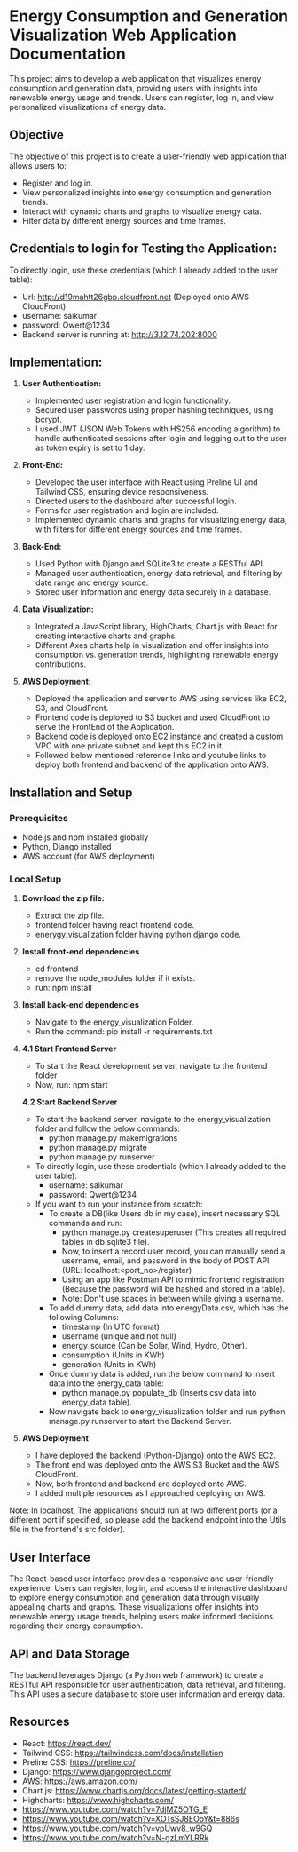 # Energy Consumption and Generation Visualization Web Application Documentation

This project aims to develop a web application that visualizes energy consumption and generation data, providing users with insights into renewable energy usage and trends. Users can register, log in, and view personalized visualizations of energy data.

## Objective

The objective of this project is to create a user-friendly web application that allows users to:

- Register and log in.
- View personalized insights into energy consumption and generation trends.
- Interact with dynamic charts and graphs to visualize energy data.
- Filter data by different energy sources and time frames.

## Credentials to login for Testing the Application:

To directly login, use these credentials (which I already added to the user table):

- Url: http://d19mahtt26gbp.cloudfront.net (Deployed onto AWS CloudFront)
- username: saikumar
- password: Qwert@1234
- Backend server is running at: http://3.12.74.202:8000

## Implementation:

1. **User Authentication:**

   - Implemented user registration and login functionality.
   - Secured user passwords using proper hashing techniques, using bcrypt.
   - I used JWT (JSON Web Tokens with HS256 encoding algorithm) to handle authenticated sessions after login and logging out to the user as token expiry is set to 1 day.

2. **Front-End:**

   - Developed the user interface with React using Preline UI and Tailwind CSS, ensuring device responsiveness.
   - Directed users to the dashboard after successful login.
   - Forms for user registration and login are included.
   - Implemented dynamic charts and graphs for visualizing energy data, with filters for different energy sources and time frames.

3. **Back-End:**

   - Used Python with Django and SQLite3 to create a RESTful API.
   - Managed user authentication, energy data retrieval, and filtering by date range and energy source.
   - Stored user information and energy data securely in a database.

4. **Data Visualization:**

   - Integrated a JavaScript library, HighCharts, Chart.js with React for creating interactive charts and graphs.
   - Different Axes charts help in visualization and offer insights into consumption vs. generation trends, highlighting renewable energy contributions.

5. **AWS Deployment:**

   - Deployed the application and server to AWS using services like EC2, S3, and CloudFront.
   - Frontend code is deployed to S3 bucket and used CloudFront to serve the FrontEnd of the Application.
   - Backend code is deployed onto EC2 instance and created a custom VPC with one private subnet and kept this EC2 in it.
   - Followed below mentioned reference links and youtube links to deploy both frontend and backend of the application onto AWS.

## Installation and Setup

### Prerequisites

- Node.js and npm installed globally
- Python, Django installed
- AWS account (for AWS deployment)

### Local Setup

1. **Download the zip file:**

   - Extract the zip file.
   - frontend folder having react frontend code.
   - enerygy_visualization folder having python django code.

2. **Install front-end dependencies**

   - cd frontend
   - remove the node_modules folder if it exists.
   - run: npm install

3. **Install back-end dependencies**

   - Navigate to the energy_visualization Folder.
   - Run the command: pip install -r requirements.txt

4. **4.1 Start Frontend Server**

   - To start the React development server, navigate to the frontend folder
   - Now, run: npm start

   **4.2 Start Backend Server**

   - To start the backend server, navigate to the energy_visualization folder and follow the below commands:
     - python manage.py makemigrations
     - python manage.py migrate
     - python manage.py runserver
   - To directly login, use these credentials (which I already added to the user table):
     - username: saikumar
     - password: Qwert@1234
   - If you want to run your instance from scratch:
     - To create a DB(like Users db in my case), insert necessary SQL commands and run:
       - python manage.py createsuperuser (This creates all required tables in db.sqlite3 file).
       - Now, to insert a record user record, you can manually send a username, email, and password in the body of POST API (URL: localhost:<port_no>/register)
       - Using an app like Postman API to mimic frontend registration (Because the password will be hashed and stored in a table).
       - Note: Don't use spaces in between while giving a username.
     - To add dummy data, add data into energyData.csv, which has the following Columns:
       - timestamp (In UTC format)
       - username (unique and not null)
       - energy_source (Can be Solar, Wind, Hydro, Other).
       - consumption (Units in KWh)
       - generation (Units in KWh)
     - Once dummy data is added, run the below command to insert data into the energy_data table:
       - python manage.py populate_db (Inserts csv data into energy_data table).
     - Now navigate back to energy_visualization folder and run python manage.py runserver to start the Backend Server.

5. **AWS Deployment**
   - I have deployed the backend (Python-Django) onto the AWS EC2.
   - The front end was deployed onto the AWS S3 Bucket and the AWS CloudFront.
   - Now, both frontend and backend are deployed onto AWS.
   - I added multiple resources as I approached deploying on AWS.

Note: In localhost, The applications should run at two different ports (or a different port if specified, so please add the backend endpoint into the Utils file in the frontend's src folder).

## User Interface

The React-based user interface provides a responsive and user-friendly experience. Users can register, log in, and access the interactive dashboard to explore energy consumption and generation data through visually appealing charts and graphs. These visualizations offer insights into renewable energy usage trends, helping users make informed decisions regarding their energy consumption.

## API and Data Storage

The backend leverages Django (a Python web framework) to create a RESTful API responsible for user authentication, data retrieval, and filtering. This API uses a secure database to store user information and energy data.

## Resources

- React: https://react.dev/
- Tailwind CSS: https://tailwindcss.com/docs/installation
- Preline CSS: https://preline.co/
- Django: https://www.djangoproject.com/
- AWS: https://aws.amazon.com/
- Chart.js: https://www.chartjs.org/docs/latest/getting-started/
- Highcharts: https://www.highcharts.com/
- https://www.youtube.com/watch?v=7djMZ5OTG_E
- https://www.youtube.com/watch?v=XOTsSJ8EOoY&t=886s
- https://www.youtube.com/watch?v=vpUwv8_w9GQ
- https://www.youtube.com/watch?v=N-gzLmYLRRk
